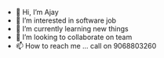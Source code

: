 - 👋 Hi, I’m Ajay
- 👀 I’m interested in software job
- 🌱 I’m currently learning new things
- 💞️ I’m looking to collaborate on team
- 📫 How to reach me ...
call on 9068803260

<!---
AJAYMANU783/AJAYMANU783 is a ✨ special ✨ repository because its `README.md` (this file) appears on your GitHub profile.
You can click the Preview link to take a look at your changes.
--->
